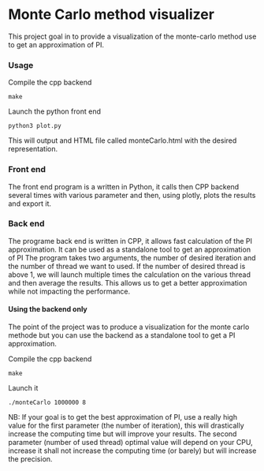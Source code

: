 # Monte Carlo method visualizer

This project goal in to provide a visualization of the monte-carlo method use to get an approximation of PI.

### Usage
Compile the cpp backend

`make`

 Launch the python front end

`python3 plot.py`

This will output and HTML file called monteCarlo.html with the desired representation.


### Front end
The front end program is a written in Python, it calls then CPP backend several times with various parameter and then, using plotly, plots the results and export it.

### Back end
The programe back end is written in CPP, it allows fast calculation of the PI approximation.
It can be used as a standalone tool to get an approximation of PI
The program takes two arguments, the number of desired iteration and the number of thread we want to used.
If the number of desired thread is above 1, we will launch multiple times the calculation on the various thread and then average the results. This allows us to get a better approximation while not impacting the performance.

#### Using the backend only

The point of the project was to produce a visualization for the monte carlo methode but you can use the backend as a standalone tool to get a PI approximation.

Compile the cpp backend

`make`

Launch it

`./monteCarlo 1000000 8`

NB: If your goal is to get the best approximation of PI, use a really high value for the first parameter (the number of iteration), this will drastically increase the computing time but will improve your results. The second parameter (number of used thread) optimal value will depend on your CPU, increase it shall not increase the computing time (or barely) but will increase the precision.

